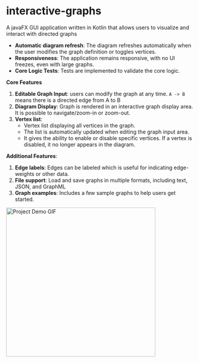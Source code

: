# interactive-graphs
A javaFX GUI application written in Kotlin that allows users to visualize and interact with directed graphs

* **Automatic diagram refresh**: The diagram refreshes automatically when the user modifies the graph definition or toggles vertices.
* **Responsiveness**: The application remains responsive, with no UI freezes, even with large graphs.
* **Core Logic Tests**: Tests are implemented to validate the core logic.

**Core Features**
1. **Editable Graph Input**: users can modify the graph at any time. `A -> B` means there is a directed edge from A to B
2. **Diagram Display**: Graph is rendered in an interactive graph display area. It is possible to navigate/zoom-in or zoom-out. 
3. **Vertex list**:
   - Vertex list displaying all vertices in the graph. 
   - The list is automatically updated when editing the graph input area. 
   - It gives the ability to enable or disable specific vertices. If a vertex is disabled, it no longer appears in the diagram. 


**Additional Features**:
1. **Edge labels**: Edges can be labeled which is useful for indicating edge-weights or other data.
2. **File support**: Load and save graphs in multiple formats, including text, JSON, and GraphML
3. **Graph examples**: Includes a few sample graphs to help users get started.

<img src="https://raw.githubusercontent.com/DomTr/interactive-graphs/main/assets/showcase.gif" alt="Project Demo GIF" width="400"/>

